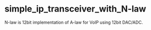 # simple_ip_transceiver_with_N-law
N-law is 12bit implementation of A-law for VoIP using 12bit DAC/ADC.
